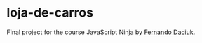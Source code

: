 # loja-de-carros
Final project for the course JavaScript Ninja by [Fernando Daciuk](https://github.com/fdaciuk).
